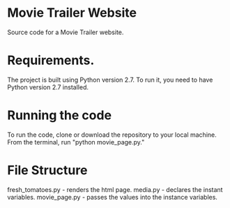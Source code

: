 # Movie Trailer Website
Source code for a Movie Trailer website.

# Requirements.
The project is built using Python version 2.7. To run it, you need to have Python version 2.7 installed.

# Running the code

To run the code, clone or download the repository to your local machine. From the terminal, run "python movie_page.py."

# File Structure
fresh_tomatoes.py - renders the html page.
media.py - declares the instant variables.
movie_page.py - passes the values into the instance variables.